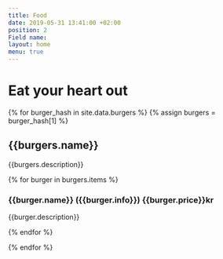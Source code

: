 ```yaml
---
title: Food
date: 2019-05-31 13:41:00 +02:00
position: 2
Field name:
layout: home
menu: true
---
```


# Eat your heart out

{% for burger_hash in site.data.burgers %}
{% assign burgers = burger_hash[1] %}

<h2>{{burgers.name}}</h2>
<p>{{burgers.description}}</p>
{% for burger in burgers.items %}
<h3>{{burger.name}} <span>({{burger.info}})</span> <strong>{{burger.price}}kr</strong></h3>
<p>{{burger.description}}</p>
{% endfor %}

{% endfor %}
